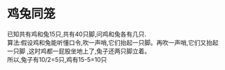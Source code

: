 # 鸡兔同笼
已知共有鸡和兔15只,共有40只脚,问鸡和兔各有几只.  
算法:假设鸡和兔能听懂口令,吹一声哨,它们抬起一只脚。再吹一声哨,它们又抬起一只脚 ,这时鸡都一屁股坐地上了,兔子还两只脚立着。  
所以,兔子有10/2=5只,鸡有15-5=10只